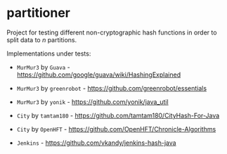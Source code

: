 # partitioner
Project for testing different non-cryptographic hash functions in order to split data to _n_ partitions.

Implementations under tests:

* `MurMur3` by `Guava` - https://github.com/google/guava/wiki/HashingExplained
* `MurMur3` by `greenrobot` - https://github.com/greenrobot/essentials
* `MurMur3` by `yonik` - https://github.com/yonik/java_util

* `City` by `tamtam180` - https://github.com/tamtam180/CityHash-For-Java
* `City` by `OpenHFT` - https://github.com/OpenHFT/Chronicle-Algorithms

* `Jenkins` - https://github.com/vkandy/jenkins-hash-java
